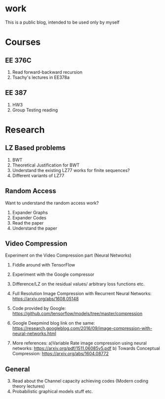 # work
This is a public blog, intended to be used only by myself

# Courses
## EE 376C
1. Read forward-backward recursion
2. Tsachy's lectures in EE378a

## EE 387
1. HW3
2. Group Testing reading

# Research
## LZ Based problems
1. BWT
2. Theoretical Justification for BWT
3. Understand the existing LZ77 works for finite sequences?  
4. Different variants of LZ77
 
## Random Access 
Want to understand the random access work?
1. Expander Graphs
2. Expander Codes
3. Read the paper
4. Understand the paper

## Video Compression
Experiment on the Video Compression part (Neural Networks)
1. Fiddle around with TensorFlow
2. Experiment with the Google compressor
3. Difference/LZ on the residual values/ arbitrary loss functions etc.

1. Full Resolution Image Compression with Recurrent Neural Networks: https://arxiv.org/abs/1608.05148
2. Code provided by Google: https://github.com/tensorflow/models/tree/master/compression
3. Google Deepmind blog link on the same: https://research.googleblog.com/2016/09/image-compression-with-neural-networks.html
4. More references:
	a)Variable Rate image compression using neural networks:  https://arxiv.org/pdf/1511.06085v5.pdf
	b) Towards Conceptual Compression: https://arxiv.org/abs/1604.08772

## General
3. Read about the Channel capacity achieving codes (Modern coding theory lectures)
4. Probabilistic graphical models stuff etc.

